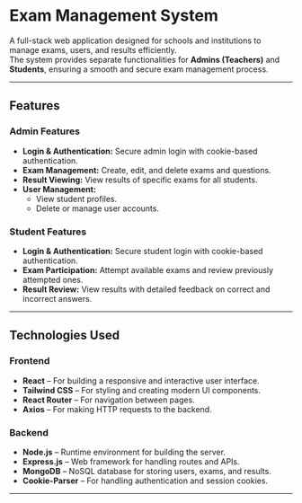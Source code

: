 # Exam Management System  

A full-stack web application designed for schools and institutions to manage exams, users, and results efficiently.  
The system provides separate functionalities for **Admins (Teachers)** and **Students**, ensuring a smooth and secure exam management process.  

---

## Features  

### Admin Features  
- **Login & Authentication:** Secure admin login with cookie-based authentication.  
- **Exam Management:** Create, edit, and delete exams and questions.  
- **Result Viewing:** View results of specific exams for all students.  
- **User Management:**  
  - View student profiles.  
  - Delete or manage user accounts.  

### Student Features  
- **Login & Authentication:** Secure student login with cookie-based authentication.  
- **Exam Participation:** Attempt available exams and review previously attempted ones.  
- **Result Review:** View results with detailed feedback on correct and incorrect answers.  

---

## Technologies Used  

### Frontend  
- **React** – For building a responsive and interactive user interface.  
- **Tailwind CSS** – For styling and creating modern UI components.  
- **React Router** – For navigation between pages.  
- **Axios** – For making HTTP requests to the backend.  

### Backend  
- **Node.js** – Runtime environment for building the server.  
- **Express.js** – Web framework for handling routes and APIs.  
- **MongoDB** – NoSQL database for storing users, exams, and results.  
- **Cookie-Parser** – For handling authentication and session cookies.  

---


